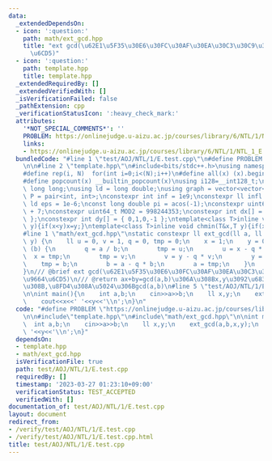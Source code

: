 ```yaml
---
data:
  _extendedDependsOn:
  - icon: ':question:'
    path: math/ext_gcd.hpp
    title: "ext gcd(\u62E1\u5F35\u30E6\u30FC\u30AF\u30EA\u30C3\u30C9\u306E\u4E92\u9664\
      \u6CD5)"
  - icon: ':question:'
    path: template.hpp
    title: template.hpp
  _extendedRequiredBy: []
  _extendedVerifiedWith: []
  _isVerificationFailed: false
  _pathExtension: cpp
  _verificationStatusIcon: ':heavy_check_mark:'
  attributes:
    '*NOT_SPECIAL_COMMENTS*': ''
    PROBLEM: https://onlinejudge.u-aizu.ac.jp/courses/library/6/NTL/1/NTL_1_E
    links:
    - https://onlinejudge.u-aizu.ac.jp/courses/library/6/NTL/1/NTL_1_E
  bundledCode: "#line 1 \"test/AOJ/NTL/1/E.test.cpp\"\n#define PROBLEM \"https://onlinejudge.u-aizu.ac.jp/courses/library/6/NTL/1/NTL_1_E\"\
    \n\n#line 2 \"template.hpp\"\n#include<bits/stdc++.h>\nusing namespace std;\n\
    #define rep(i, N)  for(int i=0;i<(N);i++)\n#define all(x) (x).begin(),(x).end()\n\
    #define popcount(x) __builtin_popcount(x)\nusing i128=__int128_t;\nusing ll =\
    \ long long;\nusing ld = long double;\nusing graph = vector<vector<int>>;\nusing\
    \ P = pair<int, int>;\nconstexpr int inf = 1e9;\nconstexpr ll infl = 1e18;\nconstexpr\
    \ ld eps = 1e-6;\nconst long double pi = acos(-1);\nconstexpr uint64_t MOD = 1e9\
    \ + 7;\nconstexpr uint64_t MOD2 = 998244353;\nconstexpr int dx[] = { 1,0,-1,0\
    \ };\nconstexpr int dy[] = { 0,1,0,-1 };\ntemplate<class T>inline void chmax(T&x,T\
    \ y){if(x<y)x=y;}\ntemplate<class T>inline void chmin(T&x,T y){if(x>y)x=y;}\n\
    #line 1 \"math/ext_gcd.hpp\"\nstatic constexpr ll ext_gcd(ll a, ll b, ll& x, ll&\
    \ y) {\n    ll u = 0, v = 1, q = 0, tmp = 0;\n    x = 1;\n    y = 0;\n    while\
    \ (b) {\n        q = a / b;\n        tmp = u;\n        u = x - q * u;\n      \
    \  x = tmp;\n        tmp = v;\n        v = y - q * v;\n        y = tmp;\n    \
    \    tmp = b;\n        b = a - q * b;\n        a = tmp;\n    }\n    return a;\n\
    }\n/// @brief ext gcd(\u62E1\u5F35\u30E6\u30FC\u30AF\u30EA\u30C3\u30C9\u306E\u4E92\
    \u9664\u6CD5)\n/// @return ax+by=gcd(a,b)\u306A\u308Bx,y\u3092\u683C\u7D0D\u3059\
    \u308B,\u8FD4\u308A\u5024\u306Bgcd(a,b)\n#line 5 \"test/AOJ/NTL/1/E.test.cpp\"\
    \n\nint main(){\n    int a,b;\n    cin>>a>>b;\n    ll x,y;\n    ext_gcd(a,b,x,y);\n\
    \    cout<<x<<' '<<y<<'\\n';\n}\n"
  code: "#define PROBLEM \"https://onlinejudge.u-aizu.ac.jp/courses/library/6/NTL/1/NTL_1_E\"\
    \n\n#include\"template.hpp\"\n#include\"math/ext_gcd.hpp\"\n\nint main(){\n  \
    \  int a,b;\n    cin>>a>>b;\n    ll x,y;\n    ext_gcd(a,b,x,y);\n    cout<<x<<'\
    \ '<<y<<'\\n';\n}"
  dependsOn:
  - template.hpp
  - math/ext_gcd.hpp
  isVerificationFile: true
  path: test/AOJ/NTL/1/E.test.cpp
  requiredBy: []
  timestamp: '2023-03-27 01:23:10+09:00'
  verificationStatus: TEST_ACCEPTED
  verifiedWith: []
documentation_of: test/AOJ/NTL/1/E.test.cpp
layout: document
redirect_from:
- /verify/test/AOJ/NTL/1/E.test.cpp
- /verify/test/AOJ/NTL/1/E.test.cpp.html
title: test/AOJ/NTL/1/E.test.cpp
---
```

